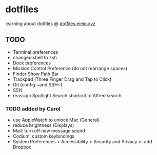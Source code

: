 # dotfiles

learning about dotfiles @ [dotfiles.eieio.xyz](http://dotfiles.eieio.xyz)

## TODO
- Terminal preferences
- changed shell to zsh
- Dock preferences
- Mission Control Preference (do not rearrange spaces)
- Finder Show Path Bar
- Trackpad (Three Finger Drag and Tap to Click)
- Git (config ~and SSH~)
- SSH
- reassign Spotlight Search shortcut to Alfred search

### TODO added by Carol
- use AppleWatch to unlock Mac (General)
- reduce brightness (Displays)
- Mail: turn off new message sound
- Codium: custom keybindings
- System Preferences &gt; Accessibility &gt; Security and Privacy &gt;: add Dropbox 